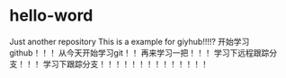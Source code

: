 # hello-word
Just another repository
This  is a example for giyhub!!!!?
开始学习github！！！
从今天开始学习git！！
再来学习一把！！！
学习下远程跟踪分支！！！
学习下跟踪分支！！！！！！！！！！！！！！
